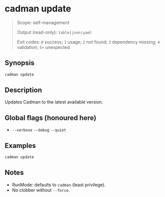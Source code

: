 # cadman update

> Scope: self-management
> 
> Output (read-only): `table|json|yaml`
> 
> Exit codes: `0` success; `1` usage; `2` not found; `3` dependency missing; `4` validation; `5+` unexpected

## Synopsis

```bash
cadman update
```

## Description

Updates Cadman to the latest available version.

## Global flags (honoured here)

- `--verbose` `--debug` `--quiet`

## Examples

```bash
cadman update
```

## Notes
- RunMode: defaults to `cadman` (least privilege).
- No clobber without `--force`.
